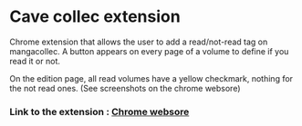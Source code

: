 # Cave collec extension
Chrome extension that allows the user to add a read/not-read tag on mangacollec.
A button appears on every page of a volume to define if you read it or not.

On the edition page, all read volumes have a yellow checkmark, nothing for the not read ones. (See screenshots on the chrome websore)

### Link to the extension : [Chrome websore](https://chrome.google.com/webstore/detail/cave-collec/mgbigaljmpnbacbcklgpcfgjobiofoif)

